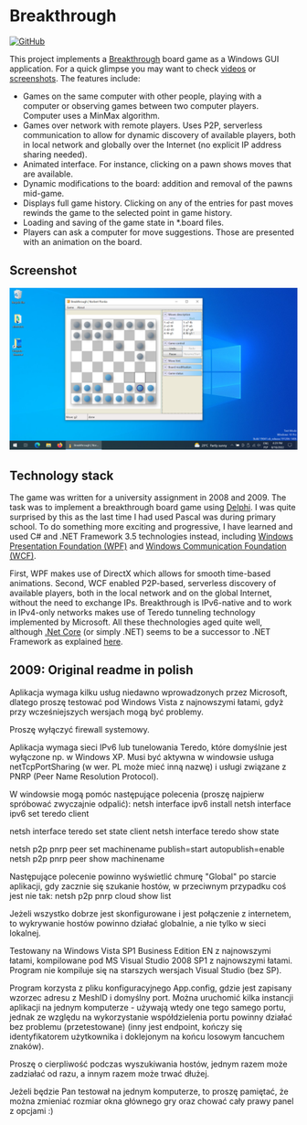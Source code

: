 # Breakthrough
[![GitHub](https://img.shields.io/github/license/norbert-page/breakthrough)](https://github.com/norbert-page/breakthrough/blob/main/LICENSE)

This project implements a [Breakthrough](https://en.wikipedia.org/wiki/Breakthrough_(board_game)) board game as a Windows GUI application. For a quick glimpse you may want to check [videos](videos) or [screenshots](screenshots). The features include:
* Games on the same computer with other people, playing with a computer or observing games between two computer players. Computer uses a MinMax algorithm.
* Games over network with remote players. Uses P2P, serverless communication to allow for dynamic discovery of available players, both in local network and globally over the Internet (no explicit IP address sharing needed).
* Animated interface. For instance, clicking on a pawn shows moves that are available.
* Dynamic modifications to the board: addition and removal of the pawns mid-game.
* Displays full game history. Clicking on any of the entries for past moves rewinds the game to the selected point in game history.
* Loading and saving of the game state in \*.board files.
* Players can ask a computer for move suggestions. Those are presented with an animation on the board.

## Screenshot 
![Screenshot](screenshots/breakthrough%20-%20screenshot%204.png)

## Technology stack
The game was written for a university assignment in 2008 and 2009. The task was to implement a breakthrough board game using [Delphi](https://en.wikipedia.org/wiki/Delphi_(software)). I was quite surprised by this as the last time I had used Pascal was during primary school. To do something more exciting and progressive, I have learned and used C# and .NET Framework 3.5 technologies instead, including [Windows Presentation Foundation (WPF)](https://en.wikipedia.org/wiki/Windows_Presentation_Foundation) and [Windows Communication Foundation (WCF)](https://en.wikipedia.org/wiki/Windows_Communication_Foundation).

First, WPF makes use of DirectX which allows for smooth time-based animations. Second, WCF enabled P2P-based, serverless discovery of available players, both in the local network and on the global Internet, without the need to exchange IPs. Breakthrough is IPv6-native and to work in IPv4-only networks makes use of Teredo tunneling technology implemented by Microsoft. All these thechnologies aged quite well, although [.Net Core](https://en.wikipedia.org/wiki/.NET) (or simply .NET) seems to be a successor to .NET Framework as explained [here](https://devblogs.microsoft.com/dotnet/net-core-is-the-future-of-net/).

## 2009: Original readme in polish
Aplikacja wymaga kilku usług niedawno wprowadzonych przez Microsoft, dlatego proszę testować pod Windows Vista z najnowszymi łatami, gdyż przy wcześniejszych wersjach mogą być problemy.

Proszę wyłączyć firewall systemowy.

Aplikacja wymaga sieci IPv6 lub tunelowania Teredo, które domyślnie jest wyłączone np. w Windows XP.
Musi być aktywna w windowsie usługa netTcpPortSharing (w wer. PL może mieć inną nazwę) i usługi związane z PNRP (Peer Name Resolution Protocol).

W windowsie mogą pomóc następujące polecenia (proszę najpierw spróbować zwyczajnie odpalić):
netsh interface ipv6 install
netsh interface ipv6 set teredo client

netsh interface teredo set state client
netsh interface teredo show state

netsh p2p pnrp peer set machinename publish=start autopublish=enable
netsh p2p pnrp peer show machinename

Następujące polecenie powinno wyświetlić chmurę "Global" po starcie aplikacji, gdy zacznie się szukanie hostów, w przeciwnym przypadku coś jest nie tak:
netsh p2p pnrp cloud show list

Jeżeli wszystko dobrze jest skonfigurowane i jest połączenie z internetem, to wykrywanie hostów powinno działać globalnie, a nie tylko w sieci lokalnej.

Testowany na Windows Vista SP1 Business Edition EN z najnowszymi łatami, kompilowane pod MS Visual Studio 2008 SP1 z najnowszymi łatami.
Program nie kompiluje się na starszych wersjach Visual Studio (bez SP).

Program korzysta z pliku konfiguracyjnego App.config, gdzie jest zapisany wzorzec adresu z MeshID i domyślny port. Można uruchomić kilka instancji aplikacji na jednym komputerze - używają wtedy one tego samego portu, jednak ze względu na wykorzystanie współdzielenia portu powinny działać bez problemu (przetestowane) (inny jest endpoint, kończy się identyfikatorem użytkownika i doklejonym na końcu losowym łancuchem znaków).

Proszę o cierpliwość podczas wyszukiwania hostów, jednym razem może zadziałać od razu, a innym razem może trwać dłużej.

Jeżeli będzie Pan testował na jednym komputerze, to proszę pamiętać, że można zmieniać rozmiar okna głównego gry oraz chować cały prawy panel z opcjami :)
